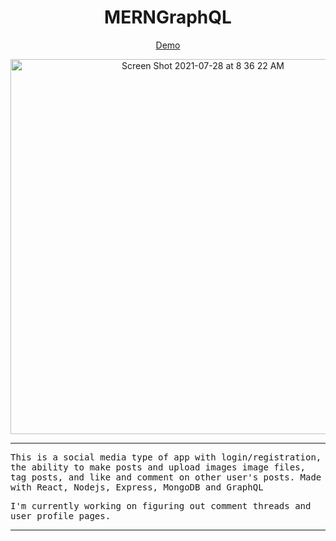 <div align="center">

# MERNGraphQL

[Demo](https://merngraphql.netlify.app/)
          
<img align="center" width="600" alt="Screen Shot 2021-07-28 at 8 36 22 AM" src="https://user-images.githubusercontent.com/55470100/127323413-bb951336-3691-47eb-b832-14c5dc9b871d.png">

---
          
<samp align="left">
          
This is a social media type of app with login/registration, the ability to make posts and upload images image files, tag posts, and like and comment on other user's posts. Made with React, Nodejs, Express, MongoDB and GraphQL
          
I'm currently working on figuring out comment threads and user profile pages.

</samp>


---
<!--           

## Dependencies

<div align="left">

<pre>

- @apollo/react-hooks
- apollo-cache-inmemory
- apollo-link-http
- apollo-client
- jwt-decode
- apollo-link-context



</pre>

</div> -->

</div>
